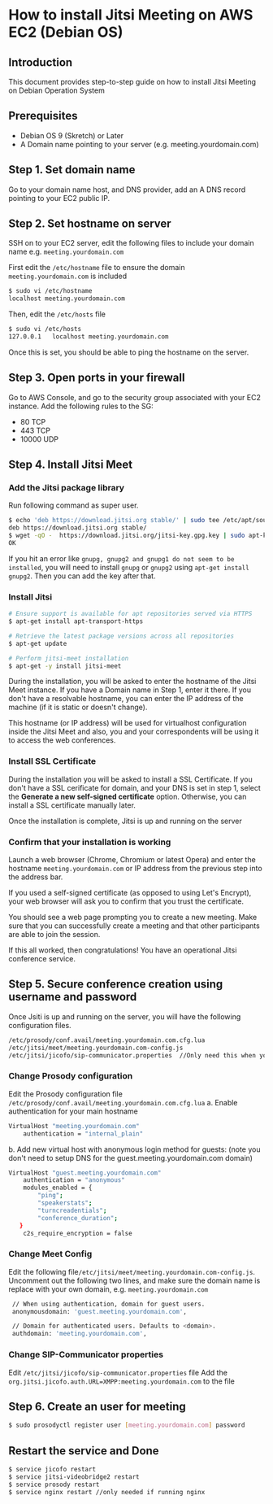 # How to install Jitsi Meeting on AWS EC2 (Debian OS)

## Introduction 
This document provides step-to-step guide on how to install Jitsi Meeting on Debian Operation System

## Prerequisites
- Debian OS 9 (Skretch) or Later
- A Domain name pointing to your server (e.g. meeting.yourdomain.com)

## Step 1. Set domain name
Go to your domain name host, and DNS provider, add an A DNS record pointing to your EC2 public IP.

## Step 2. Set hostname on server
SSH on to your EC2 server, edit the following files to include your domain name e.g. `meeting.yourdomain.com`

First edit the `/etc/hostname` file to ensure the domain `meeting.yourdomain.com` is included
```sh
$ sudo vi /etc/hostname
localhost meeting.yourdomain.com
```
Then, edit the `/etc/hosts` file 
```sh
$ sudo vi /etc/hosts
127.0.0.1	localhost meeting.yourdomain.com
```
Once this is set, you should be able to ping the hostname on the server.

## Step 3. Open ports in your firewall
Go to AWS Console, and go to the security group associated with your EC2 instance. Add the following rules to the SG:
- 80 TCP
- 443 TCP
- 10000 UDP

## Step 4. Install Jitsi Meet

### Add the Jitsi package library
Run following command as super user.
```sh
$ echo 'deb https://download.jitsi.org stable/' | sudo tee /etc/apt/sources.list.d/jitsi-stable.list
deb https://download.jitsi.org stable/
$ wget -qO -  https://download.jitsi.org/jitsi-key.gpg.key | sudo apt-key add -
OK
```
If you hit an error like `gnupg, gnupg2 and gnupg1 do not seem to be installed`, you will need to install `gnupg`
 or `gnupg2` using `apt-get install gnupg2`. Then you can add the key after that.
 
### Install Jitsi
```sh
# Ensure support is available for apt repositories served via HTTPS
$ apt-get install apt-transport-https

# Retrieve the latest package versions across all repositories
$ apt-get update

# Perform jitsi-meet installation
$ apt-get -y install jitsi-meet
```

During the installation, you will be asked to enter the hostname of the Jitsi Meet instance. If you have a Domain name in Step 1, enter it there. If you don't have a resolvable hostname, you can enter the IP address of the machine (if it is static or doesn't change).

This hostname (or IP address) will be used for virtualhost configuration inside the Jitsi Meet and also, you and your correspondents will be using it to access the web conferences.

### Install SSL Certificate
During the installation you will be asked to install a SSL Certificate. If you don't have a SSL cerificate for domain, and your DNS is set in step 1, select the **Generate a new self-signed certificate** option. Otherwise, you can install a SSL certificate manually later.

Once the installation is complete, Jitsi is up and running on the server

### Confirm that your installation is working
Launch a web browser (Chrome, Chromium or latest Opera) and enter the hostname `meeting.yourdomain.com` or IP address from the previous step into the address bar.

If you used a self-signed certificate (as opposed to using Let's Encrypt), your web browser will ask you to confirm that you trust the certificate.

You should see a web page prompting you to create a new meeting. Make sure that you can successfully create a meeting and that other participants are able to join the session.

If this all worked, then congratulations! You have an operational Jitsi conference service.

## Step 5. Secure conference creation using username and password
Once Jsiti is up and running on the server, you will have the following configuration files.

```sh
/etc/prosody/conf.avail/meeting.yourdomain.com.cfg.lua
/etc/jitsi/meet/meeting.yourdomain.com-config.js
/etc/jitsi/jicofo/sip-communicator.properties  //Only need this when you have SIP gateway installed
```

### Change Prosody configuration 
Edit the Prosody configuration file `/etc/prosody/conf.avail/meeting.yourdomain.com.cfg.lua`
a. Enable authentication for your main hostname
```sh
VirtualHost "meeting.yourdomain.com"
    authentication = "internal_plain"
```
b. Add new virtual host with anonymous login method for guests: (note you don't need to setup DNS for the guest.meeting.yourdomain.com domain)
```sh
VirtualHost "guest.meeting.yourdomain.com"
    authentication = "anonymous"
    modules_enabled = {
        "ping";
        "speakerstats";
        "turncreadentials";
        "conference_duration";
   }
    c2s_require_encryption = false
```

### Change Meet Config
Edit the following file`/etc/jitsi/meet/meeting.yourdomain.com-config.js`. Uncomment out the following two lines, and make sure the domain name is replace with your own domain, e.g. `meeting.yourdomain.com`
```sh
 // When using authentication, domain for guest users.
 anonymousdomain: 'guest.meeting.yourdomain.com',

 // Domain for authenticated users. Defaults to <domain>.
 authdomain: 'meeting.yourdomain.com',
```

### Change SIP-Communicator properties
Edit  `/etc/jitsi/jicofo/sip-communicator.properties` file
Add the `org.jitsi.jicofo.auth.URL=XMPP:meeting.yourdomain.com` to the file

## Step 6. Create an user for meeting
```sh
$ sudo prosodyctl register user [meeting.yourdomain.com] password
```

## Restart the service and Done
```sh
$ service jicofo restart
$ service jitsi-videobridge2 restart
$ service prosody restart
$ service nginx restart //only needed if running nginx
```
